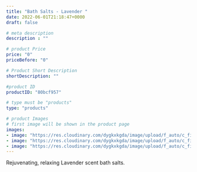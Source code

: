 ```yaml
---
title: "Bath Salts - Lavender "
date: 2022-06-01T21:18:47+0000
draft: false

# meta description
description : ""

# product Price
price: "0"
priceBefore: "0"

# Product Short Description
shortDescription: ""

#product ID
productID: "80bcf957"

# type must be "products"
type: "products"

# product Images
# first image will be shown in the product page
images:
- image: "https://res.cloudinary.com/dygkxkgda/image/upload/f_auto/c_fill,fl_progressive,q_auto:good,w_640,h_427/product-images/1boHZKhkbBZgsaLgQ54-9Gm6mVjlmixD1"
- image: "https://res.cloudinary.com/dygkxkgda/image/upload/f_auto/c_fill,fl_progressive,q_auto:good,w_640,h_427/product-images/1XIJnYAem8Svz_g7Aps0rmYcwtjacdVji"
- image: "https://res.cloudinary.com/dygkxkgda/image/upload/f_auto/c_fill,fl_progressive,q_auto:good,w_640,h_427/product-images/15pTk26FIglc8Ipfp_dR9VHbxFwQcCGpq"
---
```


Rejuvenating, relaxing Lavender scent bath salts.

